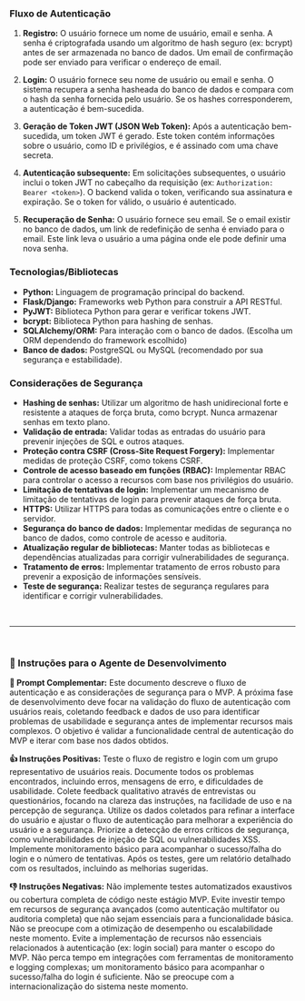 ### Fluxo de Autenticação

1. **Registro:** O usuário fornece um nome de usuário, email e senha. A senha é criptografada usando um algoritmo de hash seguro (ex: bcrypt) antes de ser armazenada no banco de dados.  Um email de confirmação pode ser enviado para verificar o endereço de email.

2. **Login:** O usuário fornece seu nome de usuário ou email e senha. O sistema recupera a senha hasheada do banco de dados e compara com o hash da senha fornecida pelo usuário. Se os hashes corresponderem, a autenticação é bem-sucedida.

3. **Geração de Token JWT (JSON Web Token):** Após a autenticação bem-sucedida, um token JWT é gerado. Este token contém informações sobre o usuário, como ID e privilégios, e é assinado com uma chave secreta.

4. **Autenticação subsequente:** Em solicitações subsequentes, o usuário inclui o token JWT no cabeçalho da requisição (ex: `Authorization: Bearer <token>`). O backend valida o token, verificando sua assinatura e expiração. Se o token for válido, o usuário é autenticado.

5. **Recuperação de Senha:** O usuário fornece seu email. Se o email existir no banco de dados, um link de redefinição de senha é enviado para o email. Este link leva o usuário a uma página onde ele pode definir uma nova senha.

### Tecnologias/Bibliotecas

* **Python:** Linguagem de programação principal do backend.
* **Flask/Django:** Frameworks web Python para construir a API RESTful.
* **PyJWT:** Biblioteca Python para gerar e verificar tokens JWT.
* **bcrypt:** Biblioteca Python para hashing de senhas.
* **SQLAlchemy/ORM:** Para interação com o banco de dados.  (Escolha um ORM dependendo do framework escolhido)
* **Banco de dados:** PostgreSQL ou MySQL (recomendado por sua segurança e estabilidade).


### Considerações de Segurança

* **Hashing de senhas:** Utilizar um algoritmo de hash unidirecional forte e resistente a ataques de força bruta, como bcrypt.  Nunca armazenar senhas em texto plano.
* **Validação de entrada:** Validar todas as entradas do usuário para prevenir injeções de SQL e outros ataques.
* **Proteção contra CSRF (Cross-Site Request Forgery):** Implementar medidas de proteção CSRF, como tokens CSRF.
* **Controle de acesso baseado em funções (RBAC):** Implementar RBAC para controlar o acesso a recursos com base nos privilégios do usuário.
* **Limitação de tentativas de login:** Implementar um mecanismo de limitação de tentativas de login para prevenir ataques de força bruta.
* **HTTPS:** Utilizar HTTPS para todas as comunicações entre o cliente e o servidor.
* **Segurança do banco de dados:** Implementar medidas de segurança no banco de dados, como controle de acesso e auditoria.
* **Atualização regular de bibliotecas:** Manter todas as bibliotecas e dependências atualizadas para corrigir vulnerabilidades de segurança.
* **Tratamento de erros:** Implementar tratamento de erros robusto para prevenir a exposição de informações sensíveis.
* **Teste de segurança:** Realizar testes de segurança regulares para identificar e corrigir vulnerabilidades.


<br>
<hr>
<br>

### 🧠 Instruções para o Agente de Desenvolvimento

**📝 Prompt Complementar:**
Este documento descreve o fluxo de autenticação e as considerações de segurança para o MVP.  A próxima fase de desenvolvimento deve focar na validação do fluxo de autenticação com usuários reais, coletando feedback e dados de uso para identificar problemas de usabilidade e segurança antes de implementar recursos mais complexos.  O objetivo é validar a funcionalidade central de autenticação do MVP e iterar com base nos dados obtidos.


**👍 Instruções Positivas:**
Teste o fluxo de registro e login com um grupo representativo de usuários reais.  Documente todos os problemas encontrados, incluindo erros, mensagens de erro, e dificuldades de usabilidade.  Colete feedback qualitativo através de entrevistas ou questionários, focando na clareza das instruções, na facilidade de uso e na percepção de segurança.  Utilize os dados coletados para refinar a interface do usuário e ajustar o fluxo de autenticação para melhorar a experiência do usuário e a segurança.  Priorize a detecção de erros críticos de segurança, como vulnerabilidades de injeção de SQL ou vulnerabilidades XSS.  Implemente monitoramento básico para acompanhar o sucesso/falha do login e o número de tentativas.  Após os testes, gere um relatório detalhado com os resultados, incluindo as melhorias sugeridas.

**👎 Instruções Negativas:**
Não implemente testes automatizados exaustivos ou cobertura completa de código neste estágio MVP.  Evite investir tempo em recursos de segurança avançados (como autenticação multifator ou auditoria completa) que não sejam essenciais para a funcionalidade básica.  Não se preocupe com a otimização de desempenho ou escalabilidade neste momento.  Evite a implementação de recursos não essenciais relacionados à autenticação (ex: login social) para manter o escopo do MVP.  Não perca tempo em integrações com ferramentas de monitoramento e logging complexas; um monitoramento básico para acompanhar o sucesso/falha do login é suficiente.  Não se preocupe com a internacionalização do sistema neste momento.
